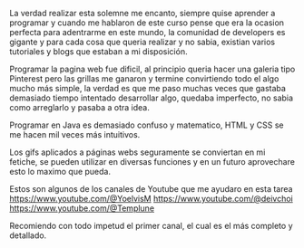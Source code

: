La verdad realizar esta solemne me encanto, siempre quise aprender a programar y cuando me hablaron de este curso pense que era la ocasion perfecta para adentrarme en este mundo, la comunidad de developers es gigante y para cada cosa que queria realizar y no sabia, existian varios tutoriales y blogs que estaban a mi disposición.

Programar la pagina web fue dificil, al principio queria hacer una galeria tipo Pinterest pero las grillas me ganaron y termine convirtiendo todo el algo mucho más simple, la verdad es que me paso muchas veces que gastaba demasiado tiempo intentado desarrollar algo, quedaba imperfecto, no sabia como arreglarlo y pasaba a otra idea.

Programar en Java es demasiado confuso y matematico, HTML y CSS se me hacen mil veces más intuitivos.

Los gifs aplicados a páginas webs seguramente se conviertan en mi fetiche, se pueden utilizar en diversas funciones y en un futuro aprovechare esto lo maximo que pueda.

Estos son algunos de los canales de Youtube que me ayudaro en esta tarea
https://www.youtube.com/@YoelvisM
https://www.youtube.com/@deivchoi
https://www.youtube.com/@Templune

Recomiendo con todo impetud el primer canal, el cual es el más completo y detallado.
